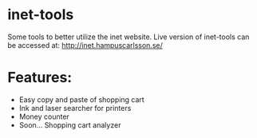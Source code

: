 # inet-tools
Some tools to better utilize the inet website. Live version of inet-tools can be accessed at: http://inet.hampuscarlsson.se/

# Features: 
- Easy copy and paste of shopping cart
- Ink and laser searcher for printers
- Money counter
- Soon... Shopping cart analyzer
